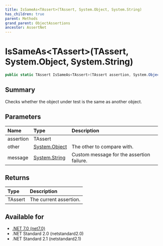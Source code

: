```yaml
---
title: IsSameAs<TAssert>(TAssert, System.Object, System.String)
has_children: true
parent: Methods
grand_parent: ObjectAssertions
ancestor: AssertNet
---
```

# IsSameAs&lt;TAssert&gt;(TAssert, System.Object, System.String)

```csharp
public static TAssert IsSameAs<TAssert>(TAssert assertion, System.Object other, System.String message);
```

## Summary
Checks whether the object under test is the same as another object.

## Parameters
| Name      | Type                                                                        | Description                               |
|:----------|:----------------------------------------------------------------------------|:------------------------------------------|
| assertion | TAssert                                                                     |                                           |
| other     | [System.Object](https://learn.microsoft.com/en-us/dotnet/api/system.object) | The other to compare with.                |
| message   | [System.String](https://learn.microsoft.com/en-us/dotnet/api/system.string) | Custom message for the assertion failure. |


## Returns
| Type    | Description            |
|:--------|:-----------------------|
| TAssert | The current assertion. |

## Available for
- [.NET 7.0 (net7.0)](https://versionsof.net/core/7.0/)
- .NET Standard 2.0 (netstandard2.0)
- .NET Standard 2.1 (netstandard2.1)
